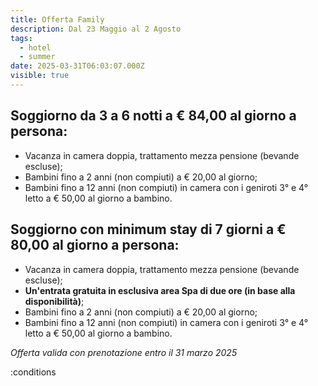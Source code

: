 ```yaml
---
title: Offerta Family
description: Dal 23 Maggio al 2 Agosto
tags:
  - hotel
  - summer
date: 2025-03-31T06:03:07.000Z
visible: true
---
```


## Soggiorno da **3 a 6 notti** a € 84,00 al giorno a persona:
- Vacanza in camera doppia, trattamento mezza pensione (bevande escluse);
- Bambini fino a 2 anni (non compiuti) a € 20,00 al giorno;
- Bambini fino a 12 anni (non compiuti) in camera con i geniroti 3° e 4° letto a € 50,00 al giorno a bambino.

## Soggiorno con minimum stay di **7 giorni** a € 80,00 al giorno a persona:
- Vacanza in camera doppia, trattamento mezza pensione (bevande escluse);
- **Un'entrata gratuita in esclusiva area Spa di due ore (in base alla disponibilità)**;
- Bambini fino a 2 anni (non compiuti) a € 20,00 al giorno;
- Bambini fino a 12 anni (non compiuti) in camera con i geniroti 3° e 4° letto a € 50,00 al giorno a bambino.

*Offerta valida con prenotazione entro il 31 marzo 2025*

:conditions